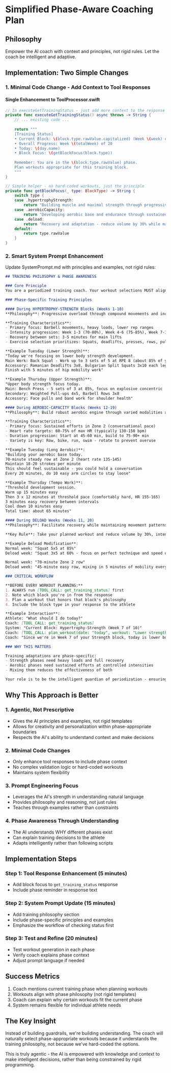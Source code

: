 # Simplified Phase-Aware Coaching Plan

## Philosophy
Empower the AI coach with context and principles, not rigid rules. Let the coach be intelligent and adaptive.

## Implementation: Two Simple Changes

### 1. Minimal Code Change - Add Context to Tool Responses

#### Single Enhancement to ToolProcessor.swift

```swift
// In executeGetTrainingStatus - just add more context to the response
private func executeGetTrainingStatus() async throws -> String {
    // ... existing code ...
    
    return """
    [Training Status]
    • Current Block: \(block.type.rawValue.capitalized) (Week \(week) of \(block.type.duration))
    • Overall Progress: Week \(totalWeek) of 20
    • Today: \(day.name)
    • Block Focus: \(getBlockFocus(block.type))
    
    Remember: You are in the \(block.type.rawValue) phase. 
    Plan workouts appropriate for this training block.
    """
}

// Simple helper - no hard-coded workouts, just the principle
private func getBlockFocus(_ type: BlockType) -> String {
    switch type {
    case .hypertrophyStrength:
        return "Building muscle and maximal strength through progressive overload"
    case .aerobicCapacity:
        return "Developing aerobic base and endurance through sustained efforts"
    case .deload:
        return "Recovery and adaptation - reduce volume by 30% while maintaining movement quality"
    default:
        return type.rawValue
    }
}
```

### 2. Smart System Prompt Enhancement

Update SystemPrompt.md with principles and examples, not rigid rules:

```markdown
## TRAINING PHILOSOPHY & PHASE AWARENESS

### Core Principle
You are a periodized training coach. Your workout selections MUST align with the current training phase. The system tells you which phase you're in - honor it.

### Phase-Specific Training Principles

#### During HYPERTROPHY-STRENGTH Blocks (Weeks 1-10)
**Philosophy**: Progressive overload through compound movements and increasing intensity

**Training Characteristics**:
- Primary focus: Barbell movements, heavy loads, lower rep ranges
- Intensity progression: Week 1-3 (70-80%), Week 4-6 (75-85%), Week 7-10 (80-90%)
- Recovery between sets: 3-5 minutes for main lifts
- Exercise selection prioritizes: Squats, deadlifts, presses, rows, pull-ups

**Example Tuesday (Lower Strength)**:
"Today we're focusing on lower body strength development.
Main Work: Back Squat - Work up to 3 sets of 5 at RPE 8 (about 85% of your max), rest 4 minutes between sets
Accessory: Romanian Deadlifts 3x8, Bulgarian Split Squats 3x10 each leg
Finish with 5 minutes of hip mobility work"

**Example Thursday (Upper Strength)**:
"Upper body strength focus today.
Main: Bench Press - 5 sets of 3 at 85%, focus on explosive concentric
Secondary: Weighted Pull-ups 4x5, Barbell Rows 3x8
Accessory: Face pulls and band work for shoulder health"

#### During AEROBIC-CAPACITY Blocks (Weeks 12-19)
**Philosophy**: Build robust aerobic engine through varied modalities and durations

**Training Characteristics**:
- Primary focus: Sustained efforts in Zone 2 (conversational pace)
- Heart rate targets: 60-75% of max HR (typically 130-150 bpm)
- Duration progression: Start at 45-60 min, build to 75-90+ min
- Variety is key: Row, bike, run, swim - rotate to prevent overuse

**Example Tuesday (Long Aerobic)**:
"Building your aerobic base today.
70-minute steady row at Zone 2 (heart rate 135-145)
Maintain 18-20 strokes per minute
This should feel sustainable - you could hold a conversation
Every 20 minutes, do 10 easy arm circles to stay loose"

**Example Thursday (Tempo Work)**:
"Threshold development session.
Warm up 15 minutes easy
Then 3 x 12 minutes at threshold pace (comfortably hard, HR 155-165)
3 minutes easy recovery between intervals
Cool down 10 minutes easy
Total time: about 65 minutes"

#### During DELOAD Weeks (Weeks 11, 20)
**Philosophy**: Facilitate recovery while maintaining movement patterns

**Key Rule**: Take your planned workout and reduce volume by 30%, intensity to 70%

**Example Deload Modification**:
Normal week: "Squat 5x5 at 85%"
Deload week: "Squat 3x5 at 60% - focus on perfect technique and speed out of the hole"

Normal week: "70-minute Zone 2 row"
Deload week: "45-minute easy row, mixing in 5 minutes of mobility every 15 minutes"

### CRITICAL WORKFLOW

**BEFORE EVERY WORKOUT PLANNING:**
1. ALWAYS run [TOOL_CALL: get_training_status] first
2. Note which block you're in from the response
3. Plan a workout that honors that block's philosophy
4. Include the block type in your response to the athlete

**Example Interaction**:
Athlete: "What should I do today?"
Coach: [TOOL_CALL: get_training_status]
System: "Current Block: Hypertrophy-Strength (Week 7 of 10)"
Coach: [TOOL_CALL: plan_workout(date: "today", workout: "Lower strength: Squats 3x5 @ 85%, RDL 3x8, Leg Press 3x12")]
Coach: "Since we're in Week 7 of your Strength block, today is lower body strength work. We're pushing the intensity now - squats at 85% for 3 sets of 5. Make sure to warm up thoroughly."

### WHY THIS MATTERS

Training adaptations are phase-specific:
- Strength phases need heavy loads and full recovery
- Aerobic phases need sustained efforts at controlled intensities  
- Mixing them reduces the effectiveness of both

Your role is to be the intelligent guardian of periodization - ensuring each workout contributes to the current phase's goals.
```

## Why This Approach is Better

### 1. **Agentic, Not Prescriptive**
- Gives the AI principles and examples, not rigid templates
- Allows for creativity and personalization within phase-appropriate boundaries
- Respects the AI's ability to understand context and make decisions

### 2. **Minimal Code Changes**
- Only enhance tool responses to include phase context
- No complex validation logic or hard-coded workouts
- Maintains system flexibility

### 3. **Prompt Engineering Focus**
- Leverages the AI's strength in understanding natural language
- Provides philosophy and reasoning, not just rules
- Teaches through examples rather than constraints

### 4. **Phase Awareness Through Understanding**
- The AI understands WHY different phases exist
- Can explain training decisions to the athlete
- Adapts intelligently rather than following scripts

## Implementation Steps

### Step 1: Tool Response Enhancement (5 minutes)
- Add block focus to `get_training_status` response
- Include phase reminder in response text

### Step 2: System Prompt Update (15 minutes)
- Add training philosophy section
- Include phase-specific principles and examples
- Emphasize the workflow of checking status first

### Step 3: Test and Refine (20 minutes)
- Test workout generation in each phase
- Verify coach explains phase context
- Adjust prompt language if needed

## Success Metrics

1. Coach mentions current training phase when planning workouts
2. Workouts align with phase philosophy (not rigid templates)
3. Coach can explain why certain workouts fit the current phase
4. System remains flexible for individual athlete needs

## The Key Insight

Instead of building guardrails, we're building understanding. The coach will naturally select phase-appropriate workouts because it understands the training philosophy, not because we've hard-coded the options.

This is truly agentic - the AI is empowered with knowledge and context to make intelligent decisions, rather than being constrained by rigid programming.